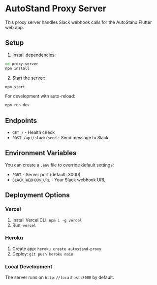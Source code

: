 # AutoStand Proxy Server

This proxy server handles Slack webhook calls for the AutoStand Flutter web app.

## Setup

1. Install dependencies:
```bash
cd proxy-server
npm install
```

2. Start the server:
```bash
npm start
```

For development with auto-reload:
```bash
npm run dev
```

## Endpoints

- `GET /` - Health check
- `POST /api/slack/send` - Send message to Slack

## Environment Variables

You can create a `.env` file to override default settings:
- `PORT` - Server port (default: 3000)
- `SLACK_WEBHOOK_URL` - Your Slack webhook URL

## Deployment Options

### Vercel
1. Install Vercel CLI: `npm i -g vercel`
2. Run: `vercel`

### Heroku
1. Create app: `heroku create autostand-proxy`
2. Deploy: `git push heroku main`

### Local Development
The server runs on `http://localhost:3000` by default.